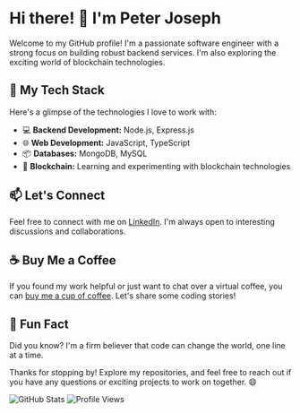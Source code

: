 # Hi there! 👋 I'm Peter Joseph

Welcome to my GitHub profile! I'm a passionate software engineer with a strong focus on building robust backend services. I'm also exploring the exciting world of blockchain technologies.

## 🚀 My Tech Stack

Here's a glimpse of the technologies I love to work with:

- 💻 **Backend Development:** Node.js, Express.js
- 🌐 **Web Development:** JavaScript, TypeScript
- 📦 **Databases:** MongoDB, MySQL
- 🌟 **Blockchain:** Learning and experimenting with blockchain technologies

## 📫 Let's Connect

Feel free to connect with me on [LinkedIn](https://www.linkedin.com/in/peter-joseph-07805b220). I'm always open to interesting discussions and collaborations.

## ☕ Buy Me a Coffee

If you found my work helpful or just want to chat over a virtual coffee, you can [buy me a cup of coffee](tel:08100335322). Let's share some coding stories!

## 🌟 Fun Fact

Did you know? I'm a firm believer that code can change the world, one line at a time.

Thanks for stopping by! Explore my repositories, and feel free to reach out if you have any questions or exciting projects to work on together. 😄

![GitHub Stats](https://github-readme-stats.vercel.app/api?username=Peterjoseph489&show_icons=true&count_private=true)
![Profile Views](https://komarev.com/ghpvc/?username=Peterjoseph489)
